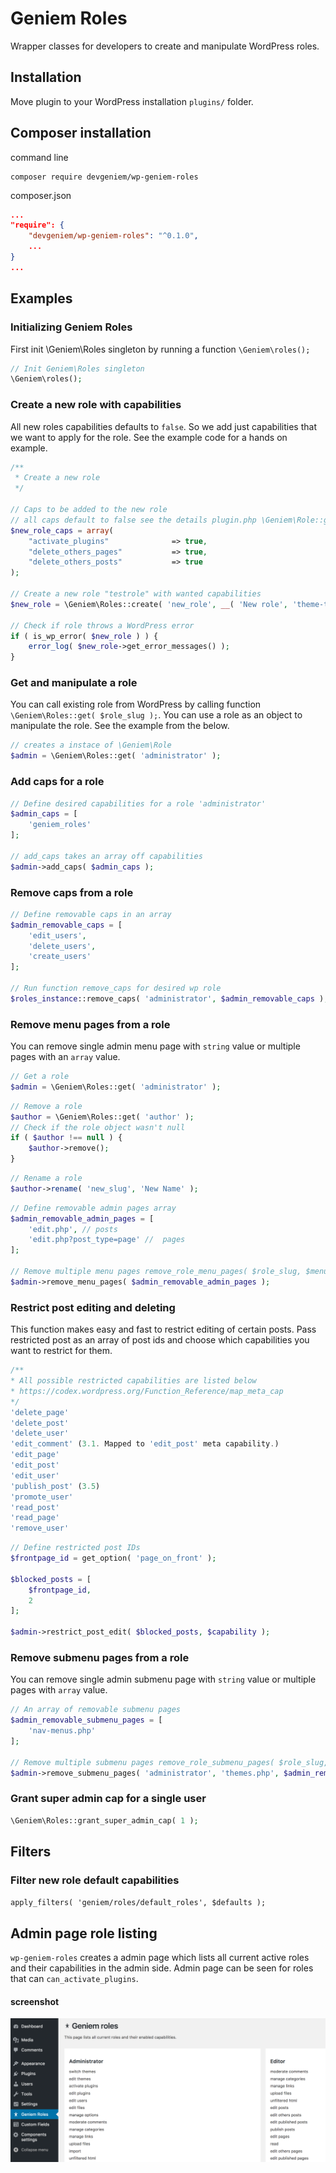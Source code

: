 # Geniem Roles
Wrapper classes for developers to create and manipulate WordPress roles.

## Installation
Move plugin to your WordPress installation `plugins/` folder.

## Composer installation
command line
```
composer require devgeniem/wp-geniem-roles
```
composer.json
```json
...
"require": {
    "devgeniem/wp-geniem-roles": "^0.1.0",
    ...
}
...
```

## Examples

### Initializing Geniem Roles
First init \Geniem\Roles singleton by running a function `\Geniem\roles();`
```php
// Init Geniem\Roles singleton
\Geniem\roles();
```

### Create a new role with capabilities
All new roles capabilities defaults to `false`. So we add just capabilities that we want to apply for the role. See the example code for a hands on example.

```php
/**
 * Create a new role
 */

// Caps to be added to the new role
// all caps default to false see the details plugin.php \Geniem\Role::get_default_caps()
$new_role_caps = array(
    "activate_plugins"              => true,
    "delete_others_pages"           => true,
    "delete_others_posts"           => true
);

// Create a new role "testrole" with wanted capabilities
$new_role = \Geniem\Roles::create( 'new_role', __( 'New role', 'theme-text-domain' ), $new_role_caps );

// Check if role throws a WordPress error
if ( is_wp_error( $new_role ) ) {
    error_log( $new_role->get_error_messages() );
}
```

### Get and manipulate a role
You can call existing role from WordPress by calling function `\Geniem\Roles::get( $role_slug );`. You can use a role as an object to manipulate the role. See the example from the below.

```php
// creates a instace of \Geniem\Role
$admin = \Geniem\Roles::get( 'administrator' );
```

### Add caps for a role
```php
// Define desired capabilities for a role 'administrator'
$admin_caps = [
    'geniem_roles'
];

// add_caps takes an array off capabilities
$admin->add_caps( $admin_caps );
```

### Remove caps from a role
```php
// Define removable caps in an array
$admin_removable_caps = [
    'edit_users',
    'delete_users',
    'create_users'
];

// Run function remove_caps for desired wp role
$roles_instance::remove_caps( 'administrator', $admin_removable_caps );
```

### Remove menu pages from a role
You can remove single admin menu page with `string` value or multiple pages with an `array` value.

```php
// Get a role
$admin = \Geniem\Roles::get( 'administrator' );
```

```php
// Remove a role
$author = \Geniem\Roles::get( 'author' );
// Check if the role object wasn't null
if ( $author !== null ) {
    $author->remove();
}
```

```php
// Rename a role
$author->rename( 'new_slug', 'New Name' );
```

```php
// Define removable admin pages array
$admin_removable_admin_pages = [
    'edit.php', // posts
    'edit.php?post_type=page' //  pages
];

// Remove multiple menu pages remove_role_menu_pages( $role_slug, $menu_pages )
$admin->remove_menu_pages( $admin_removable_admin_pages );
```


### Restrict post editing and deleting
This function makes easy and fast to restrict editing of certain posts. Pass restricted post as an array of post ids and choose which capabilities you want to restrict for them.

```php
/**
* All possible restricted capabilities are listed below
* https://codex.wordpress.org/Function_Reference/map_meta_cap
*/
'delete_page'
'delete_post'
'delete_user'
'edit_comment' (3.1. Mapped to 'edit_post' meta capability.)
'edit_page'
'edit_post'
'edit_user'
'publish_post' (3.5)
'promote_user'
'read_post'
'read_page'
'remove_user'
```

```php
// Define restricted post IDs
$frontpage_id = get_option( 'page_on_front' );

$blocked_posts = [
    $frontpage_id,
    2
];

$admin->restrict_post_edit( $blocked_posts, $capability );
```

### Remove submenu pages from a role
You can remove single admin submenu page with `string` value or multiple pages with `array` value.

```php
// An array of removable submenu pages
$admin_removable_submenu_pages = [
    'nav-menus.php'
];

// Remove multiple submenu pages remove_role_submenu_pages( $role_slug, $parent_slug, $menu_pages )
$admin->remove_submenu_pages( 'administrator', 'themes.php', $admin_removable_submenu_pages );
```

### Grant super admin cap for a single user
```php
\Geniem\Roles::grant_super_admin_cap( 1 );
```

## Filters
### Filter new role default capabilities
`apply_filters( 'geniem/roles/default_roles', $defaults );`

## Admin page role listing
`wp-geniem-roles` creates a admin page which lists all current active roles and their capabilities in the admin side. Admin page can be seen for roles that can `can_activate_plugins`.

#### screenshot
![Admin side screenshot](docs/images/screenshot-admin.png)
